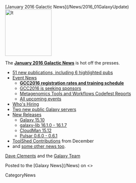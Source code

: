 <div class='newsItemHeader'>[January 2016 Galactic News](/News/2016_01GalaxyUpdate)</div>

<div class='right'>
<a href='/GalaxyUpdates/2016_01.md'><img src='/Images/GalaxyLogos/GalaxyNews.png' alt='It's a new year in the Galaxy!' width=150 /></a><br />
</div>

The **[January 2016 Galactic News](/GalaxyUpdates/2016_01)** is hot off the presses.
* [51 new publications, including 6 highlighted pubs](/GalaxyUpdates/2016_01.md#new-papers)
* [Event News](/GalaxyUpdates/2016_01.md#events)
  * **[GCC2016 registration rates and training schedule](/GalaxyUpdates/2016_01.md#gcc2016-website-is-online)**
  * [GCC2016 is seeking sponsors](/GalaxyUpdates/2016_01.md#seeking-sponsors)
  * [Metagenomics Tools and Workflows Codefest Reports](/GalaxyUpdates/2016_01.md#metagenomics-tools-and-workflows-codefest-reports)
  * [All upcoming events](/GalaxyUpdates/2016_01.md#upcoming-events)
* [Who's Hiring](/GalaxyUpdates/2016_01.md#whos-hiring)
* [Two new public Galaxy servers](/GalaxyUpdates/2016_01.md#new-public-galaxy-servers)
* [New Releases](/GalaxyUpdates/2016_01.md#releases)
  * [Galaxy 15.10](/GalaxyUpdates/2016_01.md#galaxy-1510)
  * [galaxy-lib 16.1.0 - 16.1.7](/GalaxyUpdates/2016_01.md#galaxy-lib-1610---1617)
  * [CloudMan 15.12](/GalaxyUpdates/2016_01.md#cloudman-1512)
  * [Pulsar 0.6.0 - 0.6.1](/GalaxyUpdates/2016_01.md#pulsar-060---061)
* [ToolShed Contributions](/GalaxyUpdates/2016_01.md#toolshed-contributions) from December
* and [some other news too](/GalaxyUpdates/2016_01.md#other-news).

[Dave Clements](/DaveClements) and the [Galaxy Team](/GalaxyTeam)

<div class='newsItemFooter'>Posted to the [Galaxy News](/News) on <<Date(2016-01-04T21:11:00Z)>> </div>

CategoryNews
